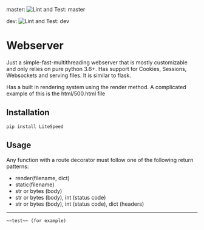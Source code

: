 master: ![Lint and Test: master](https://github.com/falconraptor/LiteSpeed/workflows/Lint%20and%20Test/badge.svg?branch=master)

dev: ![Lint and Test: dev](https://github.com/falconraptor/LiteSpeed/workflows/Lint%20and%20Test/badge.svg?branch=dev)

# Webserver

Just a simple-fast-multithreading webserver that is mostly customizable and only relies on pure python 3.6+.
Has support for Cookies, Sessions, Websockets and serving files. It is similar to flask.

Has a built in rendering system using the render method. A complicated example of this is the html/500.html file

## Installation

`pip install LiteSpeed`

## Usage

Any function with a route decorator must follow one of the following return patterns:
- render(filename, dict)
- static(filename)
- str or bytes (body)
- str or bytes (body), int (status code)
- str or bytes (body), int (status code), dict (headers)

---
`~~test~~ (for example)`
